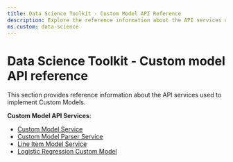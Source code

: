 ```yaml
---
title: Data Science Toolkit - Custom Model API Reference
description: Explore the reference information about the API services used to implement custom models.
ms.custom: data-science
---
```


# Data Science Toolkit - Custom model API reference

This section provides reference information about the API services used to implement Custom Models.

**Custom Model API Services**:

- [Custom Model Service](custom-model-service.md)
- [Custom Model Parser Service](custom-model-parser-service.md)
- [Line Item Model Service](line-item-model-service.md)
- [Logistic Regression Custom Model](logistic-regression-custom-model-service.md)
